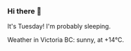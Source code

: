 ### Hi there :wave:

It's Tuesday! I'm probably sleeping.

Weather in Victoria BC: sunny, at +14°C.
